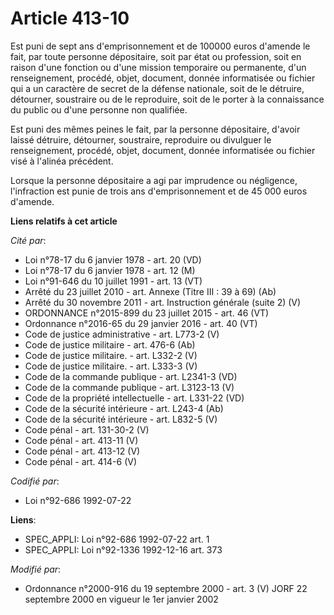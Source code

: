 # Article 413-10

Est puni de sept ans d'emprisonnement et de 100000 euros d'amende le fait, par toute personne dépositaire, soit par état ou
profession, soit en raison d'une fonction ou d'une mission temporaire ou permanente, d'un renseignement, procédé, objet,
document, donnée informatisée ou fichier qui a un caractère de secret de la défense nationale, soit de le détruire,
détourner, soustraire ou de le reproduire, soit de le porter à la connaissance du public ou d'une personne non qualifiée.

Est puni des mêmes peines le fait, par la personne dépositaire, d'avoir laissé détruire, détourner, soustraire, reproduire ou
divulguer le renseignement, procédé, objet, document, donnée informatisée ou fichier visé à l'alinéa précédent.

Lorsque la personne dépositaire a agi par imprudence ou négligence, l'infraction est punie de trois ans d'emprisonnement et
de 45 000 euros d'amende.

**Liens relatifs à cet article**

_Cité par_:

  - Loi n°78-17 du 6 janvier 1978 - art. 20 (VD)
  - Loi n°78-17 du 6 janvier 1978 - art. 12 (M)
  - Loi n°91-646 du 10 juillet 1991 - art. 13 (VT)
  - Arrêté du 23 juillet 2010 - art. Annexe (Titre III : 39 à 69) (Ab)
  - Arrêté du 30 novembre 2011 - art. Instruction générale (suite 2) (V)
  - ORDONNANCE n°2015-899 du 23 juillet 2015 - art. 46 (VT)
  - Ordonnance n°2016-65 du 29 janvier 2016 - art. 40 (VT)
  - Code de justice administrative - art. L773-2 (V)
  - Code de justice militaire - art. 476-6 (Ab)
  - Code de justice militaire. - art. L332-2 (V)
  - Code de justice militaire. - art. L333-3 (V)
  - Code de la commande publique - art. L2341-3 (VD)
  - Code de la commande publique - art. L3123-13 (V)
  - Code de la propriété intellectuelle - art. L331-22 (VD)
  - Code de la sécurité intérieure - art. L243-4 (Ab)
  - Code de la sécurité intérieure - art. L832-5 (V)
  - Code pénal - art. 131-30-2 (V)
  - Code pénal - art. 413-11 (V)
  - Code pénal - art. 413-12 (V)
  - Code pénal - art. 414-6 (V)

_Codifié par_:

  - Loi n°92-686 1992-07-22

**Liens**:

  - SPEC_APPLI: Loi n°92-686 1992-07-22 art. 1
  - SPEC_APPLI: Loi n°92-1336 1992-12-16 art. 373

_Modifié par_:

  - Ordonnance n°2000-916 du 19 septembre 2000 - art. 3 (V) JORF 22 septembre 2000 en vigueur le 1er janvier 2002
